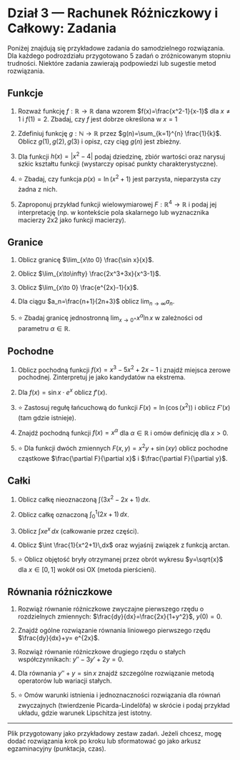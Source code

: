 # Dział 3 — Rachunek Różniczkowy i Całkowy: Zadania

Poniżej znajdują się przykładowe zadania do samodzielnego rozwiązania. Dla każdego podrozdziału przygotowano 5 zadań o zróżnicowanym stopniu trudności. Niektóre zadania zawierają podpowiedzi lub sugestie metod rozwiązania.

## Funkcje

1. Rozważ funkcję $f:\mathbb{R}\to\mathbb{R}$ dana wzorem $f(x)=\frac{x^2-1}{x-1}$ dla $x\neq1$ i $f(1)=2$. Zbadaj, czy $f$ jest dobrze określona w $x=1$ 

2. Zdefiniuj funkcję $g:\mathbb{N}\to\mathbb{R}$ przez $g(n)=\sum_{k=1}^{n} \frac{1}{k}$. Oblicz $g(1),g(2),g(3)$ i opisz, czy ciąg $g(n)$ jest zbieżny.

3. Dla funkcji $h(x)=|x^2-4|$ podaj dziedzinę, zbiór wartości oraz narysuj szkic kształtu funkcji (wystarczy opisać punkty charakterystyczne).

4. ⭐ Zbadaj, czy funkcja $p(x)=\ln(x^2+1)$ jest parzysta, nieparzysta czy żadna z nich.

5. Zaproponuj przykład funkcji wielowymiarowej $F:\mathbb{R}^4\to\mathbb{R}$ i podaj jej interpretację (np. w kontekście pola skalarnego lub wyznacznika macierzy 2x2 jako funkcji macierzy).

## Granice

1. Oblicz granicę $\lim_{x\to 0} \frac{\sin x}{x}$.

2. Oblicz $\lim_{x\to\infty} \frac{2x^3+3x}{x^3-1}$.

3. Oblicz $\lim_{x\to 0} \frac{e^{2x}-1}{x}$.

4. Dla ciągu $a_n=\frac{n+1}{2n+3}$ oblicz $\lim_{n\to\infty} a_n$.

5. ⭐ Zbadaj granicę jednostronną $\lim_{x\to 0^{+}} x^{\alpha} \ln x$ w zależności od parametru $\alpha\in\mathbb{R}$.

## Pochodne

1. Oblicz pochodną funkcji $f(x)=x^3-5x^2+2x-1$ i znajdź miejsca zerowe pochodnej. Zinterpretuj je jako kandydatów na ekstrema.

2. Dla $f(x)=\sin x\cdot e^{x}$ oblicz $f'(x)$.

3. ⭐ Zastosuj regułę łańcuchową do funkcji $F(x)=\ln(\cos(x^2))$ i oblicz $F'(x)$ (tam gdzie istnieje).

4. Znajdź pochodną funkcji $f(x)=x^{\alpha}$ dla $\alpha\in\mathbb{R}$ i omów definicję dla $x>0$.

5. ⭐ Dla funkcji dwóch zmiennych $F(x,y)=x^2y+\sin(xy)$ oblicz pochodne cząstkowe $\frac{\partial F}{\partial x}$ i $\frac{\partial F}{\partial y}$.

## Całki

1. Oblicz całkę nieoznaczoną $\int (3x^2-2x+1)\,dx$.

2. Oblicz całkę oznaczoną $\int_{0}^{1} (2x+1)\,dx$.

3. Oblicz $\int x e^{x}\,dx$ (całkowanie przez części).

4. Oblicz $\int \frac{1}{x^2+1}\,dx$ oraz wyjaśnij związek z funkcją arctan.

5. ⭐ Oblicz objętość bryły otrzymanej przez obrót wykresu $y=\sqrt{x}$ dla $x\in[0,1]$ wokół osi OX (metoda pierścieni).

## Równania różniczkowe

1. Rozwiąż równanie różniczkowe zwyczajne pierwszego rzędu o rozdzielnych zmiennych: $\frac{dy}{dx}=\frac{2x}{1+y^2}$, $y(0)=0$.

2. Znajdź ogólne rozwiązanie równania liniowego pierwszego rzędu $\frac{dy}{dx}+y= e^{2x}$.

3. Rozwiąż równanie różniczkowe drugiego rzędu o stałych współczynnikach: $y''-3y'+2y=0$.

4. Dla równania $y''+y=\sin x$ znajdź szczególne rozwiązanie metodą operatorów lub wariacji stałych.

5. ⭐ Omów warunki istnienia i jednoznaczności rozwiązania dla równań zwyczajnych (twierdzenie Picarda-Lindelöfa) w skrócie i podaj przykład układu, gdzie warunek Lipschitza jest istotny.

---

Plik przygotowany jako przykładowy zestaw zadań. Jeżeli chcesz, mogę dodać rozwiązania krok po kroku lub sformatować go jako arkusz egzaminacyjny (punktacja, czas).